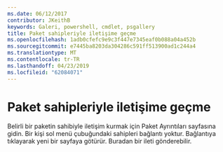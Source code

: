 ```yaml
---
ms.date: 06/12/2017
contributor: JKeithB
keywords: Galeri, powershell, cmdlet, psgallery
title: Paket sahipleriyle iletişime geçme
ms.openlocfilehash: 1adb0cfefc9e9c3f447e7345eaf0b088a04a452b
ms.sourcegitcommit: e7445ba8203da304286c591ff513900ad1c244a4
ms.translationtype: MT
ms.contentlocale: tr-TR
ms.lasthandoff: 04/23/2019
ms.locfileid: "62084071"
---
```

# <a name="contacting-package-owners"></a>Paket sahipleriyle iletişime geçme

Belirli bir paketin sahibiyle iletişim kurmak için Paket Ayrıntıları sayfasına gidin.
Bir kişi sol menü çubuğundaki sahipleri bağlantı yoktur.
Bağlantıya tıklayarak yeni bir sayfaya götürür.
Buradan bir ileti gönderebilir.
